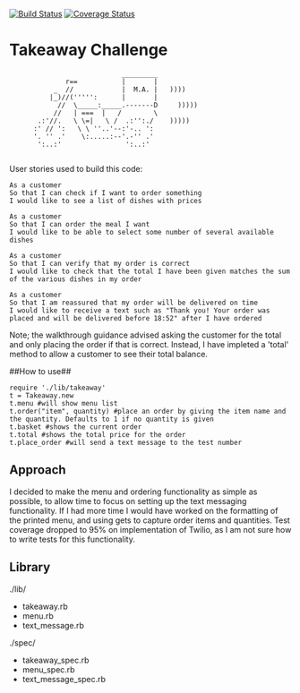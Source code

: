 [![Build Status](https://travis-ci.org/makersacademy/takeaway-challenge.svg?branch=master)](https://travis-ci.org/makersacademy/takeaway-challenge)
[![Coverage Status](https://coveralls.io/repos/github/makersacademy/takeaway-challenge/badge.svg)](https://coveralls.io/github/makersacademy/takeaway-challenge)


Takeaway Challenge
==================
```
                            _________
              r==           |       |
           _  //            |  M.A. |   ))))
          |_)//(''''':      |       |
            //  \_____:_____.-------D     )))))
           //   | ===  |   /        \
       .:'//.   \ \=|   \ /  .:'':./    )))))
      :' // ':   \ \ ''..'--:'-.. ':
      '. '' .'    \:.....:--'.-'' .'
       ':..:'                ':..:'
 
 ```

User stories used to build this code:

```
As a customer
So that I can check if I want to order something
I would like to see a list of dishes with prices

As a customer
So that I can order the meal I want
I would like to be able to select some number of several available dishes

As a customer
So that I can verify that my order is correct
I would like to check that the total I have been given matches the sum of the various dishes in my order

As a customer
So that I am reassured that my order will be delivered on time
I would like to receive a text such as "Thank you! Your order was placed and will be delivered before 18:52" after I have ordered
```

Note; the walkthrough guidance advised asking the customer for the total and only placing the order if that is correct. Instead, I have impleted a 'total' method to allow a customer to see their total balance.

##How to use##

```shell
require './lib/takeaway'
t = Takeaway.new
t.menu #will show menu list
t.order("item", quantity) #place an order by giving the item name and the quantity. Defaults to 1 if no quantity is given
t.basket #shows the current order
t.total #shows the total price for the order
t.place_order #will send a text message to the test number
```
## Approach ##

I decided to make the menu and ordering functionality as simple as possible, to allow time to focus on setting up the text messaging functionality. If I had more time I would have worked on the formatting of the printed menu, and using gets to capture order items and quantities. Test coverage dropped to 95% on implementation of Twilio, as I am not sure how to write tests for this functionality.

## Library ##

./lib/
  - takeaway.rb
  - menu.rb
  - text_message.rb
 
./spec/
  - takeaway_spec.rb
  - menu_spec.rb
  - text_message_spec.rb

